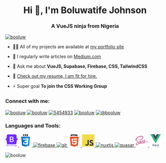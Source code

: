 <h1 align="center">Hi 👋, I'm Boluwatife Johnson</h1>
<h3 align="center">A VueJS ninja from Nigeria</h3>

<p align="left"> <a href="https://twitter.com/booluw" target="blank"><img src="https://img.shields.io/twitter/follow/booluw?logo=twitter&style=for-the-badge" alt="booluw" /></a> </p>

- 👨‍💻 All of my projects are available at [my portfolio site](https://booluw.vercel.app)

- 📝 I regularly write articles on [Medium.com](https://medium.com/booluw)

- 💬 Ask me about **VueJS, Supabase, Firebase, CSS, TailwindCSS**

- 📄 [Check out my resume, I am fit for hire.](https://docs.google.com/document/d/1QwcjFuw6chztKCYIqZjjGfrNDJVNcfEsEfi9V0eySUM/edit?usp=sharing)

- ⚡ Super goal **To join the CSS Working Group**

<h3 align="left">Connect with me:</h3>
<p align="left">
<a href="https://twitter.com/booluw" target="blank"><img align="center" src="https://raw.githubusercontent.com/rahuldkjain/github-profile-readme-generator/master/src/images/icons/Social/twitter.svg" alt="booluw" height="30" width="40" /></a>
<a href="https://linkedin.com/in/booluw" target="blank"><img align="center" src="https://raw.githubusercontent.com/rahuldkjain/github-profile-readme-generator/master/src/images/icons/Social/linked-in-alt.svg" alt="booluw" height="30" width="40" /></a>
<a href="https://stackoverflow.com/users/5454933" target="blank"><img align="center" src="https://raw.githubusercontent.com/rahuldkjain/github-profile-readme-generator/master/src/images/icons/Social/stack-overflow.svg" alt="5454933" height="30" width="40" /></a>
<a href="https://instagram.com/booluw" target="blank"><img align="center" src="https://raw.githubusercontent.com/rahuldkjain/github-profile-readme-generator/master/src/images/icons/Social/instagram.svg" alt="booluw" height="30" width="40" /></a>
<a href="https://medium.com/@booluw" target="blank"><img align="center" src="https://raw.githubusercontent.com/rahuldkjain/github-profile-readme-generator/master/src/images/icons/Social/medium.svg" alt="@booluw" height="30" width="40" /></a>
</p>

<h3 align="left">Languages and Tools:</h3>
<p align="left"> <a href="https://getbootstrap.com" target="_blank" rel="noreferrer"> <img src="https://raw.githubusercontent.com/devicons/devicon/master/icons/bootstrap/bootstrap-plain-wordmark.svg" alt="bootstrap" width="40" height="40"/> </a> <a href="https://www.w3schools.com/css/" target="_blank" rel="noreferrer"> <img src="https://raw.githubusercontent.com/devicons/devicon/master/icons/css3/css3-original-wordmark.svg" alt="css3" width="40" height="40"/> </a> <a href="https://firebase.google.com/" target="_blank" rel="noreferrer"> <img src="https://www.vectorlogo.zone/logos/firebase/firebase-icon.svg" alt="firebase" width="40" height="40"/> </a> <a href="https://git-scm.com/" target="_blank" rel="noreferrer"> <img src="https://www.vectorlogo.zone/logos/git-scm/git-scm-icon.svg" alt="git" width="40" height="40"/> </a> <a href="https://www.w3.org/html/" target="_blank" rel="noreferrer"> <img src="https://raw.githubusercontent.com/devicons/devicon/master/icons/html5/html5-original-wordmark.svg" alt="html5" width="40" height="40"/> </a> <a href="https://developer.mozilla.org/en-US/docs/Web/JavaScript" target="_blank" rel="noreferrer"> <img src="https://raw.githubusercontent.com/devicons/devicon/master/icons/javascript/javascript-original.svg" alt="javascript" width="40" height="40"/> </a> <a href="https://nuxtjs.org/" target="_blank" rel="noreferrer"> <img src="https://www.vectorlogo.zone/logos/nuxtjs/nuxtjs-icon.svg" alt="nuxtjs" width="40" height="40"/> </a> <a href="https://quasar.dev/" target="_blank" rel="noreferrer"> <img src="https://cdn.quasar.dev/logo/svg/quasar-logo.svg" alt="quasar" width="40" height="40"/> </a> <a href="https://sass-lang.com" target="_blank" rel="noreferrer"> <img src="https://raw.githubusercontent.com/devicons/devicon/master/icons/sass/sass-original.svg" alt="sass" width="40" height="40"/> </a> <a href="https://vuejs.org/" target="_blank" rel="noreferrer"> <img src="https://raw.githubusercontent.com/devicons/devicon/master/icons/vuejs/vuejs-original-wordmark.svg" alt="vuejs" width="40" height="40"/> </a> </p>

<!--- p><img align="left" src="https://github-readme-stats.vercel.app/api/top-langs?username=booluw&show_icons=true&locale=en&layout=compact" alt="booluw" /></p>

<p>&nbsp;<img align="center" src="https://github-readme-stats.vercel.app/api?username=booluw&show_icons=true&locale=en" alt="booluw" /></p --->

<p><img align="center" src="https://github-readme-streak-stats.herokuapp.com/?user=booluw&" alt="booluw" /></p>
